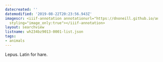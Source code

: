 ```yaml
---
datecreated: ''
datemodified: '2019-08-22T20:23:56.943Z'
imagescr: <iiif-annotation annotationurl="https://dnoneill.github.io/annotate/annotations/2af6d0a4-6ade-42e0-93ee-dc15b5278b83.json"
  styling="image_only:true"></iiif-annotation>
layout: searchview
listname: wh234bz9013-0001-list.json
tags:
- animals
---
```

Lepus. Latin for hare.